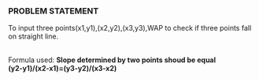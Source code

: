 ### PROBLEM STATEMENT

To input three points(x1,y1),(x2,y2),(x3,y3),WAP to check if three points fall on straight line.

<br>Formula used:  **Slope determined by two points shoud be equal
               <br>(y2-y1)/(x2-x1)=(y3-y2)/(x3-x2)**
	   
